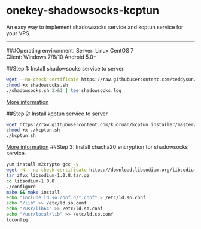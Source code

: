 # onekey-shadowsocks-kcptun
An easy way to implement shadowsocks service and kcptun service for your VPS. 
***********
###Operating environment:
Server: Linux CentOS 7  
Client: Windows 7/8/10  Android 5.0+  

##Step 1: Install shadowsocks service to server.  
```bash
wget --no-check-certificate https://raw.githubusercontent.com/teddysun/shadowsocks_install/master/shadowsocks.sh  
chmod +x shadowsocks.sh  
./shadowsocks.sh 2>&1 | tee shadowsocks.log  
```
[More information](https://github.com/Joehaivo/onekey-shadowsocks-kcptun/blob/master/kcptun-server-config.md)  

##Step 2: Install kcptun service to server.  
```bash
wget https://raw.githubusercontent.com/kuoruan/kcptun_installer/master/kcptun.sh  
chmod +x ./kcptun.sh  
./kcptun.sh  
```
[More information]()
##Step 3: Install chacha20 encryption for shadowsocks service.  
```bash
yum install m2crypto gcc -y  
wget -N --no-check-certificate https://download.libsodium.org/libsodium/releases/libsodium-1.0.8.tar.gz  
tar zfvx libsodium-1.0.8.tar.gz  
cd libsodium-1.0.8  
./configure  
make && make install  
echo "include ld.so.conf.d/*.conf" > /etc/ld.so.conf  
echo "/lib" >> /etc/ld.so.conf  
echo "/usr/lib64" >> /etc/ld.so.conf  
echo "/usr/local/lib" >> /etc/ld.so.conf  
ldconfig  
```


